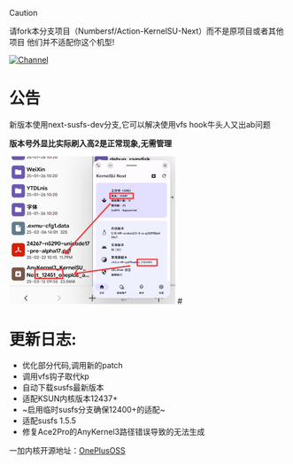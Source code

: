 
> [!CAUTION]
> 
>请fork本分支项目（Numbersf/Action-KernelSU-Next）而不是原项目或者其他项目 他们并不适配你这个机型!
 
[![Channel](https://img.shields.io/badge/Follow-Telegram-blue.svg?logo=telegram)](https://t.me/taichi91) 
 
# 公告
新版本使用next-susfs-dev分支,它可以解决使用vfs hook牛头人又出ab问题
 
**版本号外显比实际刷入高2是正常现象,无需管理**
 
<img src="./IMG_20250312_101002.png" alt="" width="300" />
#
 
# 更新日志:
- 优化部分代码,调用新的patch
- 调用vfs钩子取代kp
- 自动下载susfs最新版本
- 适配KSUN内核版本12437+
- ~启用临时susfs分支确保12400+的适配~
- 适配susfs 1.5.5
- 修复Ace2Pro的AnyKernel3路径错误导致的无法生成
 
一加内核开源地址：[OnePlusOSS](https://github.com/OnePlusOSS/kernel_manifest)


